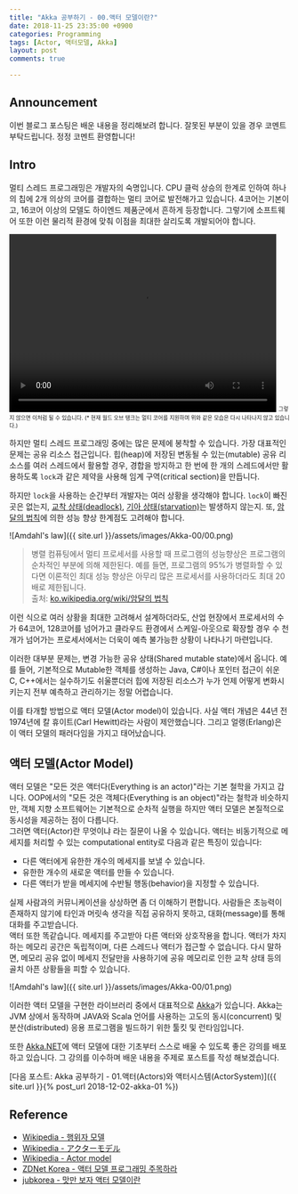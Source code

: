 ```yaml
---
title: "Akka 공부하기 - 00.액터 모델이란?"
date: 2018-11-25 23:35:00 +0900
categories: Programming
tags: [Actor, 액터모델, Akka]
layout: post
comments: true

---
```


## Announcement
이번 블로그 포스팅은 배운 내용을 정리해보려 합니다. 잘못된 부분이 있을 경우 코멘트 부탁드립니다. 정정 코멘트 환영합니다!

## Intro
멀티 스레드 프로그래밍은 개발자의 숙명입니다. CPU 클럭 상승의 한계로 인하여 하나의 칩에 2개 의상의 코어를 결합하는 멀티 코어로 발전해가고 있습니다. 4코어는 기본이고, 16코어 이상의 모델도 하이엔드 제품군에서 흔하게 등장합니다. 그렇기에 소프트웨어 또한 이런 물리적 환경에 맞춰 이점을 최대한 살리도록 개발되어야 합니다.

<video width="480" height="320" controls="controls">
  <source src="{{ site.url }}/assets/videos/Akka-00/0.mp4" type="video/mp4">
</video>  
<sub><sup>그렇지 않으면 이처럼 될 수 있습니다.  
(* 현재 월드 오브 탱크는 멀티 코어를 지원하며 위와 같은 모습은 다시 나타나지 않고 있습니다.)</sup></sub>

하지만 멀티 스레드 프로그래밍 중에는 많은 문제에 봉착할 수 있습니다.
가장 대표적인 문제는 공유 리소스 접근입니다. 힙(heap)에 저장된 변동될 수 있는(mutable) 공유 리소스를 여러 스레드에서 활용할 경우, 경합을 방지하고 한 번에 한 개의 스레드에서만 활용하도록 `lock`과 같은 제약을 사용해 임계 구역(critical section)을 만듭니다.

하지만 `lock`을 사용하는 순간부터 개발자는 여러 상황을 생각해야 합니다. `lock`이 빠진 곳은 없는지, [교착 상태(deadlock)](https://ko.wikipedia.org/wiki/%EA%B5%90%EC%B0%A9_%EC%83%81%ED%83%9C), [기아 상태(starvation)](https://ko.wikipedia.org/wiki/%EA%B8%B0%EC%95%84_%EC%83%81%ED%83%9C)는 발생하지 않는지. 또, [암달의 법칙](https://ko.wikipedia.org/wiki/%EC%95%94%EB%8B%AC%EC%9D%98_%EB%B2%95%EC%B9%99)에 의한 성능 향상 한계점도 고려해야 합니다.


![Amdahl's law]({{ site.url }}/assets/images/Akka-00/00.png)

> 병렬 컴퓨팅에서 멀티 프로세서를 사용할 때 프로그램의 성능향상은 프로그램의 순차적인 부분에 의해 제한된다. 예를 들면, 프로그램의 95%가 병렬화할 수 있다면 이론적인 최대 성능 향상은 아무리 많은 프로세서를 사용하더라도 최대 20배로 제한됩니다.  
출처: [ko.wikipedia.org/wiki/암달의 법칙](https://ko.wikipedia.org/wiki/%EC%95%94%EB%8B%AC%EC%9D%98_%EB%B2%95%EC%B9%99)

이런 식으로 여러 상황을 최대한 고려해서 설계하더라도, 산업 현장에서 프로세서의 수가 64코어, 128코어를 넘어가고 클라우드 환경에서 스케일-아웃으로 확장할 경우 수 천 개가 넘어가는 프로세서에서는 더욱이 예측 불가능한 상황이 나타나기 마련입니다.

이러한 대부분 문제는, 변경 가능한 공유 상태(Shared mutable state)에서 옵니다. 예를 들어, 기본적으로 Mutable한 객체를 생성하는 Java, C#이나 포인터 접근이 쉬운 C, C++에서는 실수하기도 쉬울뿐더러 힙에 저장된 리소스가 누가 언제 어떻게 변화시키는지 전부 예측하고 관리하기는 정말 어렵습니다.

이를 타개할 방법으로 액터 모델(Actor model)이 있습니다. 사실 액터 개념은 44년 전 1974년에 칼 휴이트(Carl Hewitt)라는 사람이 제안했습니다. 그리고 얼랭(Erlang)은 이 액터 모델의 패러다임을 가지고 태어났습니다.

## 액터 모델(Actor Model)
액터 모델은 "모든 것은 액터다(Everything is an actor)"라는 기본 철학을 가지고 갑니다. OOP에서의 "모든 것은 객체다(Everything is an object)"라는 철학과 비슷하지만, 객체 지향 소프트웨어는 기본적으로 순차적 실행을 하지만 액터 모델은 본질적으로 동시성을 제공하는 점이 다릅니다.  
그러면 액터(Actor)란 무엇이냐 라는 질문이 나올 수 있습니다. 액터는 비동기적으로 메세지를 처리할 수 있는 computational entity로 다음과 같은 특징이 있습니다:
- 다른 액터에게 유한한 개수의 메세지를 보낼 수 있습니다.
- 유한한 개수의 새로운 액터를 만들 수 있습니다.
- 다른 액터가 받을 메세지에 수반될 행동(behavior)을 지정할 수 있습니다.

실제 사람과의 커뮤니케이션을 상상하면 좀 더 이해하기 편합니다. 사람들은 초능력이 존재하지 않기에 타인과 머릿속 생각을 직접 공유하지 못하고, 대화(message)를 통해 대화를 주고받습니다.  
액터 또한 똑같습니다. 메세지를 주고받아 다른 액터와 상호작용을 합니다. 액터가 차지하는 메모리 공간은 독립적이며, 다른 스레드나 액터가 접근할 수 없습니다. 다시 말하면, 메모리 공유 없이 메세지 전달만을 사용하기에 공유 메모리로 인한 교착 상태 등의 골치 아픈 상황들을 피할 수 있습니다.

![Amdahl's law]({{ site.url }}/assets/images/Akka-00/01.png)

이러한 액터 모델을 구현한 라이브러리 중에서 대표적으로 [Akka](akka.io)가 있습니다. Akka는 JVM 상에서 동작하며 JAVA와 Scala 언어를 사용하는 고도의 동시(concurrent) 및 분산(distributed) 응용 프로그램을 빌드하기 위한 툴킷 및 런타임입니다.
<!-- Akka를 직접 사용해보며 배운 내용을 주제로 포스트를 작성하며 정리해보도록 하겠습니다. -->
또한 [Akka.NET](akka.net)에 액터 모델에 대한 기초부터 스스로 배울 수 있도록 좋은 강의를 배포하고 있습니다. 그 강의를 이수하며 배운 내용을 주제로 포스트를 작성 해보겠습니다.

[다음 포스트: Akka 공부하기 - 01.액터(Actors)와 액터시스템(ActorSystem)]({{ site.url }}{% post_url 2018-12-02-akka-01 %})


## Reference
- [Wikipedia - 행위자 모델](https://ko.wikipedia.org/wiki/%ED%96%89%EC%9C%84%EC%9E%90_%EB%AA%A8%EB%8D%B8)
- [Wikipedia - アクターモデル](https://ja.wikipedia.org/wiki/%E3%82%A2%E3%82%AF%E3%82%BF%E3%83%BC%E3%83%A2%E3%83%87%E3%83%AB)
- [Wikipedia - Actor model](https://en.wikipedia.org/wiki/Actor_model)
- [ZDNet Korea - 액터 모델 프로그래밍 주목하라](http://www.zdnet.co.kr/column/column_view.asp?artice_id=20140213110522)
- [jubkorea - 맛만 보자 액터 모델이란](https://www.slideshare.net/jbugkorea/ss-39607946)

